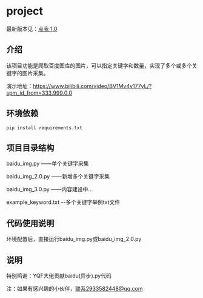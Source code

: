 # project

最新版本见：[点我 1.0](https://github.com/CrabBoss-lab/Baidu-Image-Loader/tree/1.0)

## 介绍

该项目功能是爬取百度图库的图片，可以指定关键字和数量，实现了多个或多个关键字的图片采集。

演示地址：https://www.bilibili.com/video/BV1Mv4y177yL/?spm_id_from=333.999.0.0

## 环境依赖
``pip install requirements.txt``


## 项目目录结构

baidu_img.py ——单个关键字采集

baidu_img_2.0.py ——新增多个关键字采集

baidu_img_3.0.py ——内容建设中...

example_keyword.txt     --多个关键字举例txt文件

## 代码使用说明

环境配置后，直接运行baidu_img.py或baidu_img_2.0.py

## 说明
特别鸣谢：YQF大佬贡献baidu(异步).py代码

注：如果有感兴趣的小伙伴，联系2933582448@qq.com

